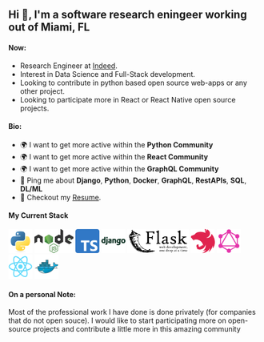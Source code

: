## Hi 👋, I'm a software research eningeer working out of Miami, FL

#### Now:

- Research Engineer at [Indeed](https://indeed.com).
- Interest in Data Science and Full-Stack development.
- Looking to contribute in python based open source web-apps or any other project.
- Looking to participate more in React or React Native open source projects.

#### Bio:

- 🌍 I want to get more active within the **Python Community**
- 🌍 I want to get more active within the **React Community**
- 🌍 I want to get more active within the **GraphQL Community**
- 💬 Ping me about **Django**, **Python**, **Docker**, **GraphQL**, **RestAPIs**, **SQL**, **DL/ML**
- 📝 Checkout my [Resume](files/Miguel_A_Chevres_Lopez_Resume.PDF).

#### My Current Stack

<img height="48" src="img/python-original.svg" alt="python"> <img height="48" src="img/nodejs_logo.png" alt="NodeJS"> <img height="48" src="img/typescript1.png" alt="TS"> <img height="48" src="img/django-plain-wordmark.svg" alt="Django"> <img height="48" src="img/flask-logo.png" alt="Flask"> <img height="48" src="img/nestjs.png" alt="NestJS"> <img height="48" src="img/GraphQL_Logo1.png" alt="GraphQL"> <img height="48" src="img/react-original.svg" alt="React"> <img height="48" src="img/docker-original1.svg" alt="Docker"> 

#### On a personal Note:

Most of the professional work I have done is done privately (for companies that do not open souce). I would like to start participating more on open-source projects and contribute a little more in this amazing community
